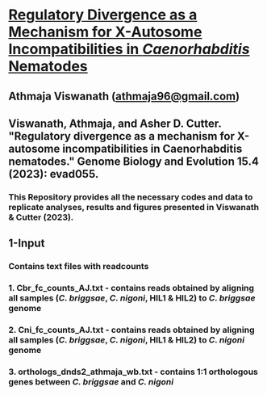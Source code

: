 # [**Regulatory Divergence as a Mechanism for X-Autosome Incompatibilities in _Caenorhabditis_ Nematodes**](https://academic.oup.com/gbe/article/15/4/evad055/7103311?login=false#403739588)

## Athmaja Viswanath (athmaja96@gmail.com)

## Viswanath, Athmaja, and Asher D. Cutter. "Regulatory divergence as a mechanism for X-autosome incompatibilities in Caenorhabditis nematodes." Genome Biology and Evolution 15.4 (2023): evad055.

### This Repository provides all the necessary codes and data to replicate analyses, results and figures presented in Viswanath & Cutter (2023). 

## 1-Input
### Contains text files with readcounts 
### 1. Cbr_fc_counts_AJ.txt - contains reads obtained by aligning all samples (_C. briggsae_, _C. nigoni_, HIL1 & HIL2) to _C. briggsae_ genome
### 2. Cni_fc_counts_AJ.txt - contains reads obtained by aligning all samples (_C. briggsae_, _C. nigoni_, HIL1 & HIL2) to _C. nigoni_ genome
### 3. orthologs_dnds2_athmaja_wb.txt - contains 1:1 orthologous genes between _C. briggsae_ and _C. nigoni_
